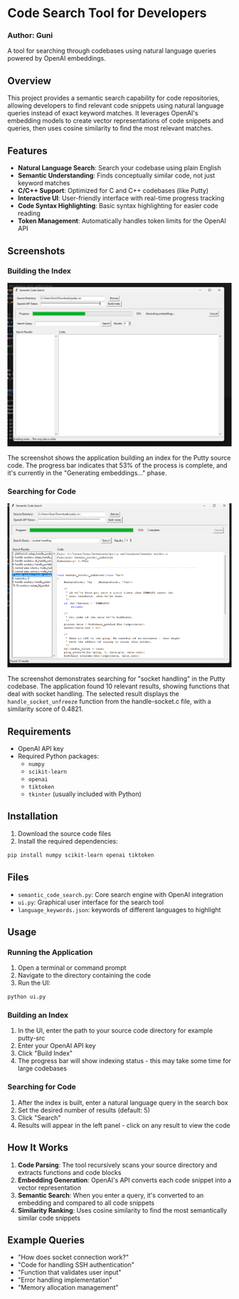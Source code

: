 # Code Search Tool for Developers
### Author: Guni 

A tool for searching through codebases using natural language queries powered by OpenAI embeddings.

## Overview

This project provides a semantic search capability for code repositories, allowing developers to find relevant code snippets using natural language queries instead of exact keyword matches. It leverages OpenAI's embedding models to create vector representations of code snippets and queries, then uses cosine similarity to find the most relevant matches.

## Features

- **Natural Language Search**: Search your codebase using plain English
- **Semantic Understanding**: Finds conceptually similar code, not just keyword matches
- **C/C++ Support**: Optimized for C and C++ codebases (like Putty)
- **Interactive UI**: User-friendly interface with real-time progress tracking
- **Code Syntax Highlighting**: Basic syntax highlighting for easier code reading
- **Token Management**: Automatically handles token limits for the OpenAI API

## Screenshots

### Building the Index
![Index Building Process](ui_images/build.png)

The screenshot shows the application building an index for the Putty source code. The progress bar indicates that 53% of the process is complete, and it's currently in the "Generating embeddings..." phase.

### Searching for Code
![Search Results](ui_images/search.png)

The screenshot demonstrates searching for "socket handling" in the Putty codebase. The application found 10 relevant results, showing functions that deal with socket handling. The selected result displays the `handle_socket_unfreeze` function from the handle-socket.c file, with a similarity score of 0.4821.

## Requirements

- OpenAI API key
- Required Python packages:
  - `numpy`
  - `scikit-learn`
  - `openai`
  - `tiktoken`
  - `tkinter` (usually included with Python)

## Installation

1. Download the source code files
2. Install the required dependencies:

```bash
pip install numpy scikit-learn openai tiktoken
```

## Files

- `semantic_code_search.py`: Core search engine with OpenAI integration
- `ui.py`: Graphical user interface for the search tool
- `language_keywords.json`: keywords of different languages to highlight

## Usage

### Running the Application

1. Open a terminal or command prompt
2. Navigate to the directory containing the code
3. Run the UI:

```bash
python ui.py
```

### Building an Index

1. In the UI, enter the path to your source code directory for example putty-src
2. Enter your OpenAI API key
3. Click "Build Index"
4. The progress bar will show indexing status - this may take some time for large codebases

### Searching for Code

1. After the index is built, enter a natural language query in the search box
2. Set the desired number of results (default: 5)
3. Click "Search"
4. Results will appear in the left panel - click on any result to view the code

## How It Works

1. **Code Parsing**: The tool recursively scans your source directory and extracts functions and code blocks
2. **Embedding Generation**: OpenAI's API converts each code snippet into a vector representation
3. **Semantic Search**: When you enter a query, it's converted to an embedding and compared to all code snippets
4. **Similarity Ranking**: Uses cosine similarity to find the most semantically similar code snippets

## Example Queries

- "How does socket connection work?"
- "Code for handling SSH authentication"
- "Function that validates user input"
- "Error handling implementation"
- "Memory allocation management"
